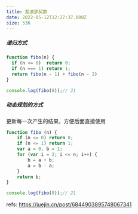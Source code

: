 ```yaml
---
title: 斐波那契数
date: 2022-05-12T12:27:37.000Z
size: 536
---
```

##### 递归方式
```javascript
function fibo(n) {
  if (n <= 0)  return 0;
  if (n === 1) return 1;
  return fibo(n - 1) + fibo(n - 2)
}

console.log(fibo(8));// 21
```

##### 动态规划的方式
更新每一次产生的结果，方便后面直接使用
```js
function fibo (n) {
    if (n <= 0) return 0;
    if (n <= 1) return 1;
    var a = 0, b = 1;
    for (var i = 2; i <= n; i++) {
        b = a + b;
        a = b - a;
    }
    return b;
}

console.log(fibo(8));// 21
```


refs:
https://juejin.cn/post/6844903895748067341
